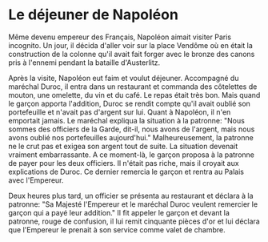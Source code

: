 # Le déjeuner de Napoléon

Même devenu empereur des Français, Napoléon
aimait visiter Paris incognito. Un jour,
il décida d'aller voir sur la place Vendôme
où en était la construction de la colonne qu'il
avait fait forger avec le bronze des canons pris à
l'ennemi pendant la bataille d'Austerlitz.

Après la visite, Napoléon eut faim et voulut
déjeuner. Accompagné du maréchal Duroc,
il entra dans un restaurant et commanda
des côtelettes de mouton, une omelette,
du vin et du café. Le repas était très bon.
Mais quand le garçon apporta l'addition,
Duroc se rendit compte qu'il avait oublié
son portefeuille et n'avait pas d'argent sur lui.
Quant à Napoléon, il n'en emportait jamais.
Le maréchal expliqua la situation à la patronne:
"Nous sommes des officiers de la Garde, dit-il, nous
avons de l'argent, mais nous avons oublié nos portefeuilles
aujourd'hui." Malheureusement, la patronne ne le crut pas
et exigea son argent tout de suite. La situation devenait
vraiment embarrassante. A ce moment-là, le garçon
proposa à la patronne de payer pour les deux officiers.
Il n'était pas riche, mais il croyait aux explications de Duroc.
Ce dernier remercia le garçon et rentra au Palais avec
l'Empereur.

Deux heures plus tard, un officier se présenta au restaurant et
déclara à la patronne: "Sa Majesté l'Empereur et le maréchal
Duroc veulent remercier le garçon qui a payé leur addition."
Il fit appeler le garçon et devant la patronne, rouge de confusion,
il lui remit cinquante pièces d'or et lui déclara que l'Empereur le
prenait à son service comme valet de chambre.